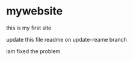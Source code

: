 # mywebsite

this is my first site 

update this file readme on update-reame branch

iam fixed the problem